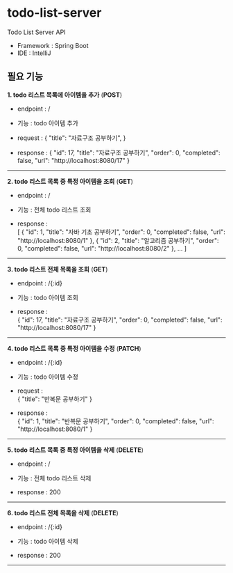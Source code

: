 # todo-list-server
Todo List Server API  
  
- Framework : Spring Boot   
- IDE : IntelliJ  
  

## 필요 기능

**1. todo 리스트 목록에 아이템을 추가**  (**POST**)  
- endpoint : /  
- 기능 : todo 아이템 추가  
  
- request : 
{
"title": "자료구조 공부하기",
}  
  
- response : 
{
"id": 17,
"title": "자료구조 공부하기",
"order": 0,
"completed": false,
"url": "http://localhost:8080/17"
}  
  
---


**2. todo 리스트 목록 중 특정 아이템을 조회**  (**GET**)  
- endpoint : /  
- 기능 : 전체 todo 리스트 조회  
  
- response :   
[
{
"id": 1,
"title": "자바 기초 공부하기",
"order": 0,
"completed": false,
"url": "http://localhost:8080/1"
},
{
"id": 2,
"title": "알고리즘 공부하기",
"order": 0,
"completed": false,
"url": "http://localhost:8080/2"
}, ...
]  

---


**3. todo 리스트 전체 목록을 조회**  (**GET**)  
- endpoint : /{:id}  
- 기능 : todo 아이템 조회  
  
- response :   
{
"id": 17,
"title": "자료구조 공부하기",
"order": 0,
"completed": false,
"url": "http://localhost:8080/17"
}  

---


**4. todo 리스트 목록 중 특정 아이템을 수정**  (**PATCH**)  
- endpoint : /{:id}  
- 기능 : todo 아이템 수정  
  
- request :   
{
"title": "반복문 공부하기"
}
  
- response :   
{
"id": 1,
"title": "반복문 공부하기",
"order": 0,
"completed": false,
"url": "http://localhost:8080/1"
}  
  
---
  

**5. todo 리스트 목록 중 특정 아이템을 삭제**  (**DELETE**)  
- endpoint : /  
- 기능 : 전체 todo 리스트 삭제  
  
- response :  200  
  
---

**6. todo 리스트 전체 목록을 삭제**  (**DELETE**)  
- endpoint : /{:id}  
- 기능 : todo 아이템 삭제  
  
- response : 200  

---
